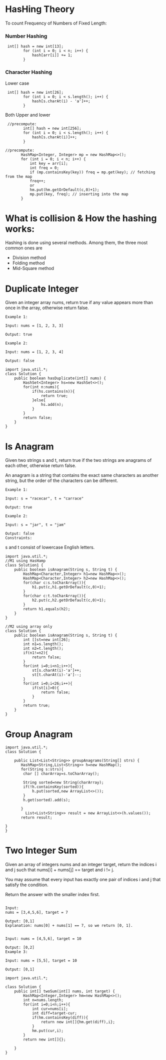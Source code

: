 # HasHing Theory
To count Frequency of Numbers of Fixed Length:
### Number Hashing
```
 int[] hash = new int[13];
        for (int i = 0; i < n; i++) {
            hash[arr[i]] += 1;
        }
```
### Character Hashing

Lower case
```
 int[] hash = new int[26];
        for (int i = 0; i < s.length(); i++) {
            hash[s.charAt(i) - 'a']++;
        }
```
Both Upper and lower

```
 //precompute:
        int[] hash = new int[256];
        for (int i = 0; i < s.length(); i++) {
            hash[s.charAt(i)]++;
        }
```

 ```
 //precompute:
        HashMap<Integer, Integer> mp = new HashMap<>();
        for (int i = 0; i < n; i++) {
            int key = arr[i];
            int freq = 0;
            if (mp.containsKey(key)) freq = mp.get(key); // fetching from the map
            freq++;
            or 
            hm.put(hm.getOrDefault(c,0)+1);
            mp.put(key, freq); // inserting into the map
        }

```
# What is collision & How the hashing works:
Hashing is done using several methods. Among them, the three most common ones are

- Division method
- Folding method
- Mid-Square method


# Duplicate Integer
 
Given an integer array nums, return true if any value appears more than once in the array, otherwise return false.

```
Example 1:

Input: nums = [1, 2, 3, 3]

Output: true
```
```
Example 2:

Input: nums = [1, 2, 3, 4]

Output: false
```
```
import java.util.*;
class Solution {
    public boolean hasDuplicate(int[] nums) {
        HashSet<Integer> hs=new HashSet<>();
        for(int n:nums){
            if(hs.contains(n)){
                return true;
            }else{
                hs.add(n);
            }
        }
        return false;
    }
}

```

# Is Anagram

Given two strings s and t, return true if the two strings are anagrams of each other, otherwise return false.

An anagram is a string that contains the exact same characters as another string, but the order of the characters can be different.

```
Example 1:

Input: s = "racecar", t = "carrace"

Output: true
```
```
Example 2:

Input: s = "jar", t = "jam"

Output: false
Constraints:
```
s and t consist of lowercase English letters.

```
import java.util.*;
//M1 using HasHamp
class Solution1 {
    public boolean isAnagram(String s, String t) {
        HashMap<Character,Integer> h1=new HashMap<>();
        HashMap<Character,Integer> h2=new HashMap<>();
        for(char c:s.toCharArray()){
            h1.put(c,h1.getOrDefault(c,0)+1);
        }
        for(char c:t.toCharArray()){
            h2.put(c,h2.getOrDefault(c,0)+1);
        }
        return h1.equals(h2);
    }
}

//M2 using array only
class Solution {
    public boolean isAnagram(String s, String t) {
        int []st=new int[26];
        int n1=s.length();
        int n2=t.length();
        if(n1!=n2){
            return false;
        }
        for(int i=0;i<n1;i++){
            st[s.charAt(i)-'a']++;
            st[t.charAt(i)-'a']--;
        }
        for(int i=0;i<26;i++){
            if(st[i]>0){
                return false;
            }
        }
        return true;
    }
}

```
# Group Anagram
```
import java.util.*;
class Solution {
    
    public List<List<String>> groupAnagrams(String[] strs) {
       HashMap<String,List<String>> h=new HashMap();
       for(String s:strs){
        char [] charArray=s.toCharArray();
        	
        String sorted=new String(charArray);
        if(!h.containsKey(sorted)){
            h.put(sorted,new ArrayList<>());
        }
        h.get(sorted).add(s);

       }
         List<List<String>> result = new ArrayList<>(h.values());
       return result;
     
}
}
```


# Two Integer Sum

Given an array of integers nums and an integer target, return the indices i and j such that nums[i] + nums[j] == target and i != j.

You may assume that every input has exactly one pair of indices i and j that satisfy the condition.

Return the answer with the smaller index first.

```Example 1:

Input: 
nums = [3,4,5,6], target = 7

Output: [0,1]
Explanation: nums[0] + nums[1] == 7, so we return [0, 1].
```
```Example 2:

Input: nums = [4,5,6], target = 10

Output: [0,2]
Example 3:

Input: nums = [5,5], target = 10

Output: [0,1]
```

```
import java.util.*;

class Solution {
    public int[] twoSum(int[] nums, int target) {
        HashMap<Integer,Integer> hm=new HashMap<>();
        int n=nums.length;
        for(int i=0;i<n;i++){
            int cur=nums[i];
            int diff=target-cur;
            if(hm.containsKey(diff)){
                return new int[]{hm.get(diff),i};
            }
            hm.put(cur,i);
        }
        return new int[]{};
        
    }
}
```